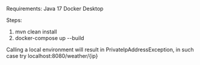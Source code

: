Requirements:
Java 17
Docker Desktop

Steps:
1. mvn clean install
2. docker-compose up --build

Calling a local environment will result in PrivateIpAddressException, in such case try localhost:8080/weather/{ip}